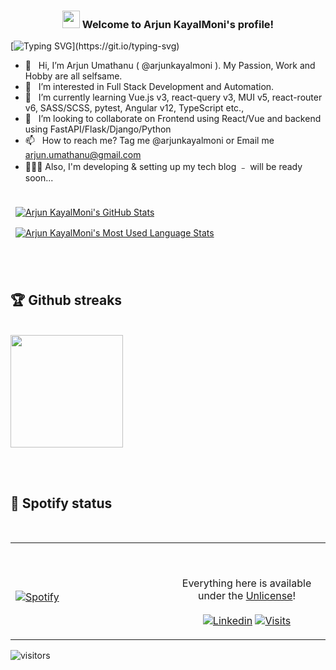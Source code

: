 <h3 align="center" color="#61dbfb">
  <img src="https://media.giphy.com/media/hvRJCLFzcasrR4ia7z/giphy.gif" width="28">
  Welcome to Arjun KayalMoni's profile!
<!--   <img src="https://media.giphy.com/media/du3J3cXyzhj75IOgvA/giphy.gif" width="100> -->
  
</h3>

<p align="center">
  
[![Typing SVG](https://readme-typing-svg.herokuapp.com?font=Fira+Code&color=%23F72470&size=14&center=true&vCenter=true&multiline=true&width=900&height=100&lines=Full+Stack+Developer+with+5%2B+years++of+experience+in+development+and+overall+12%2B+years+of+experience+in+IT.;I+speak+Tamil%2C+Malayalam+%26+English+but+I+write+Python%2C+JavaScript+%26+Go.;My+favorites+are+React+and+FastAPI+stacks..)](https://git.io/typing-svg)
  
</p>

- 👋 &nbsp; Hi, I’m Arjun Umathanu ( @arjunkayalmoni ). My Passion, Work and Hobby are all selfsame.
- 👀 &nbsp; I’m interested in Full Stack Development and Automation.
- 🌱 &nbsp; I’m currently learning Vue.js v3, react-query v3, MUI v5, react-router v6, SASS/SCSS, pytest, Angular v12, TypeScript etc.,
- 💞️ &nbsp; I’m looking to collaborate on Frontend using React/Vue and backend using FastAPI/Flask/Django/Python
- 📫 &nbsp; How to reach me? Tag me @arjunkayalmoni or Email me arjun.umathanu@gmail.com
- 👷🏽‍♂️ Also, I'm developing & setting up my tech blog ﹣ will be ready soon...
##
<!---
arjunkayalmoni/arjunkayalmoni is a ✨ special ✨ repository because its `README.md` (this file) appears on your GitHub profile.
You can click the Preview link to take a look at your changes. # 24292F , 081E3C
--->

<a href="https://github.com/arjunkayalmoni">
<!--   <img align="center" style="margin:0.5rem" src="https://github-readme-stats.vercel.app/api?username=arjunkayalmoni&show_icons=true&line_height=27&count_private=true&title_color=5FDAFA&text_color=c9cacc&icon_color=F7AF00&bg_color=161B22" alt="Arjun KayalMoni's GitHub Stats" />
</a>

<a href="https://github.com/arjunkayalmoni">
  <img align="center" style="margin:0.5rem" src="https://github-readme-stats.vercel.app/api/top-langs/?username=arjunkayalmoni&hide=html,css&title_color=5FDAFA&text_color=c9cacc&icon_color=F7AF00&bg_color=161B22" alt="Arjun KayalMoni's Most Used Language Stats" />
</a> -->
    <img align="center" style="margin:0.5rem" src="https://github-readme-stats.vercel.app/api?username=arjunkayalmoni&theme=react&show_icons=true&line_height=27&count_private=true&title_color=5FDAFA&text_color=c9cacc&icon_color=F7AF00&bg_color=161B22" alt="Arjun KayalMoni's GitHub Stats" />
</a>

<a href="https://github.com/arjunkayalmoni">
  <img align="center" style="margin:0.5rem" src="https://github-readme-stats.vercel.app/api/top-langs/?username=arjunkayalmoni&theme=react&hide=html,css&title_color=5FDAFA&text_color=c9cacc&icon_color=F7AF00&bg_color=161B22" alt="Arjun KayalMoni's Most Used Language Stats" />
</a>

<br> <br>

## :trophy: Github streaks

<br />
<img height="180em" src="https://github-readme-streak-stats.herokuapp.com?user=arjunkayalmoni&theme=react&hide_border=false&date_format=M%20j%5B%2C%20Y%5D&background=161B22" />

<!-- [![Readme Card](https://github-readme-stats.vercel.app/api/pin/?username=arjunkayalmoni&theme=react&repo=arjunkayalmoni&show_owner=true)](https://github.com/arjunkayalmoni/arjunkayalmoni) -->


<!-- 
<details>
  
  [![Arjun KayalMoni's wakatime stats](https://github-readme-stats.vercel.app/api/wakatime?username=arjunkayalmoni&theme=react)](https://github.com/arjunkayalmoni/github-readme-stats)
  
</details> -->
<!-- -->
<br> <br>
## 🎵 Spotify status
<br>
<table width="100%"> 
  <tr>
  <td width="50%">

  &nbsp; <br> [![Spotify](https://novatorem.vercel.app/api/spotify)](https://open.spotify.com/user/31gt2sb46xptk4eg3mppuy2mmtvy)

  </td>
  <td width="50%">

  <br><p align="center">Everything here is available under the [Unlicense](https://choosealicense.com/licenses/unlicense/)!<br><br>
  [![Linkedin](https://img.shields.io/badge/linked-in-369?style=flat-square&logo=linkedin&logoColor=white&color=blue)](https://www.linkedin.com/in/arjun-umathanu/)
  [![Visits](https://komarev.com/ghpvc/?username=arjunkayalmoni&logo=GitHub&label=github%20visits&color=336699&logoColor=white&style=flat-square)](https://github.com/arjunkayalmoni)
  </p>
  </td>

</table>

<!-- <details>	
<summary><b>☄️ Github Streaks</b></summary>

<br />
<img height="180em" src="https://github-readme-streak-stats.herokuapp.com?user=arjunkayalmoni&theme=react&hide_border=true&date_format=M%20j%5B%2C%20Y%5D&background=161B22" />
</details> -->
  
  
  ![visitors](https://visitor-badge.laobi.icu/badge?page_id=arjunkayalmoni.arjunkayalmoni)
  


